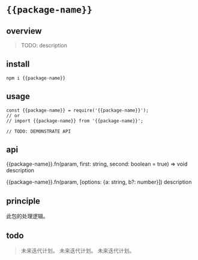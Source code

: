 # `{{package-name}}`

## overview

> TODO: description

## install
`npm i {{package-name}}`

## usage

```
const {{package-name}} = require('{{package-name}}');
// or
// import {{package-name}} from '{{package-name}}';

// TODO: DEMONSTRATE API
```

## api

{{package-name}}.fn(param, first: string, second: boolean = true) => void
description

{{package-name}}.fn(param, [options: {a: string, b?: number}])
description

## principle
此包的处理逻辑。

## todo
> 未来迭代计划。
> 未来迭代计划。
> 未来迭代计划。